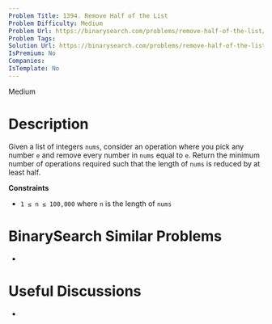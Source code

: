 ```yaml
---
Problem Title: 1394. Remove Half of the List
Problem Difficulty: Medium
Problem Url: https://binarysearch.com/problems/remove-half-of-the-list/
Problem Tags: 
Solution Url: https://binarysearch.com/problems/remove-half-of-the-list/solutions/
IsPremium: No
Companies: 
IsTemplate: No
---
```


<span style="color: ;">Medium</span>

# Description

Given a list of integers `nums`, consider an operation where you pick any number `e` and remove every number in `nums` equal to `e`. Return the minimum number of operations required such that the length of `nums` is reduced by at least half.

**Constraints**
- `1 ≤ n ≤ 100,000` where `n` is the length of `nums`

# BinarySearch Similar Problems

- []()

# Useful Discussions

- []()

